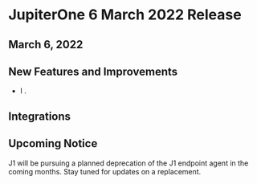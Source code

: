 # JupiterOne 6 March 2022 Release

## March 6, 2022

## New Features and Improvements
- I . 

## Integrations







## Upcoming Notice

J1 will be pursuing a planned deprecation of the J1 endpoint agent in the coming months. Stay tuned for updates on a replacement.